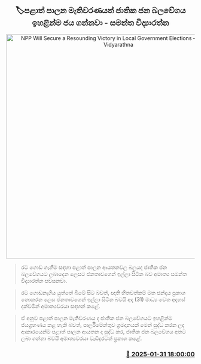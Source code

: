 <p align='center'><b><h2 align='center' title='NPP Will Secure a Resounding Victory in Local Government Elections – Samantha Vidyarathna'>🏷පළාත් පාලන මැතිවරණයත් ජාතික ජන බලවේගය ඉහළින්ම ජය ගන්නවා - සමන්ත විද්‍යාරත්න</h2></b></p>
<p align='center'><img src='https://helakuru.sgp1.cdn.digitaloceanspaces.com/esana/images/lib/samantha-vidyarathne-new-y.jpg' width='600' alt='NPP Will Secure a Resounding Victory in Local Government Elections – Samantha Vidyarathna'></p>

> රට ගොඩ ගැනීම සඳහා පළාත් පාලන ආයතනවල බලයද ජාතික ජන බලවේගයට ලබාදෙන ලෙසට ජනතාවගෙන් ඉල්ලා සිටින බව අමාත්‍ය සමන්ත විද්‍යාරත්න පවසනවා.

> රට ගොඩනැගිය යුත්තේ බිමේ සිට බවත්, ඥාති හිතවත්කම් මත ඡන්දය ප්‍රකාශ නොකරන ලෙස ජනතාවගෙන් ඉල්ලා සිටින බවයි අද (31) මාධ්‍ය වෙත අදහස් දක්වමින් අමාත්‍යවරයා සඳහන් කළේ.

> ඒ අනුව පළාත් පාලන මැතිවරණය ද ජාතික ජන බලවේගයට ඉහළින්ම ජයග්‍රහණය කළ හැකි බවත්, පාර්ලිමේන්තුව ශ්‍රමදානයක් මෙන් සුද්ධ කරන ලද ආකාරයෙන්ම පළාත් පාලන ආයතන ද සුද්ධ කර, ජාතික ජන බලවේගය අතට ලබා ගන්නා බවයි අමාත්‍යවරයා වැඩිදුරටත් ප්‍රකාශ කළේ. 



<h3 align='right'><a href='https://www.helakuru.lk/esana/p/107066/'>📅 2025-01-31 18:00:00</a></h3>
